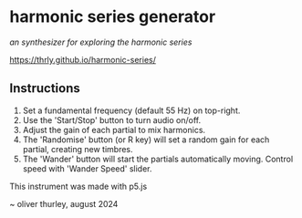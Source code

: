 # harmonic series generator

_an synthesizer for exploring the harmonic series_


https://thrly.github.io/harmonic-series/


## Instructions
1. Set a fundamental frequency (default 55 Hz) on top-right.
2. Use the 'Start/Stop' button to turn audio on/off.
3. Adjust the gain of each partial to mix harmonics.
4. The 'Randomise' button (or R key) will set a random gain for each partial, creating new timbres.
5. The 'Wander' button will start the partials automatically moving. Control speed with 'Wander Speed' slider.

This instrument was made with p5.js

~ oliver thurley, august 2024
